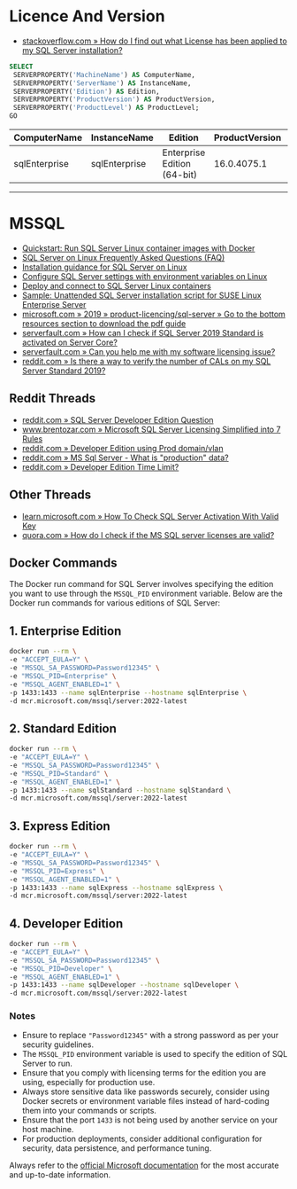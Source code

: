 # Licence And Version

- [stackoverflow.com » How do I find out what License has been applied to my SQL Server installation?](https://stackoverflow.com/questions/4099453/how-do-i-find-out-what-license-has-been-applied-to-my-sql-server-installation)

```sql
SELECT
 SERVERPROPERTY('MachineName') AS ComputerName,
 SERVERPROPERTY('ServerName') AS InstanceName,
 SERVERPROPERTY('Edition') AS Edition,
 SERVERPROPERTY('ProductVersion') AS ProductVersion,
 SERVERPROPERTY('ProductLevel') AS ProductLevel;
GO
```


| ComputerName  | InstanceName  | Edition                     | ProductVersion | ProductLevel |
|---------------|---------------|-----------------------------|----------------|--------------|
| sqlEnterprise | sqlEnterprise | Enterprise Edition (64-bit) | 16.0.4075.1    | RTM          |

---

# MSSQL

- [Quickstart: Run SQL Server Linux container images with Docker](https://learn.microsoft.com/en-us/sql/linux/quickstart-install-connect-docker?view=sql-server-ver16&pivots=cs1-bash)
- [SQL Server on Linux Frequently Asked Questions (FAQ)](https://learn.microsoft.com/en-us/sql/linux/sql-server-linux-faq?view=sql-server-ver16#licensing)
- [Installation guidance for SQL Server on Linux](https://learn.microsoft.com/en-us/sql/linux/sql-server-linux-setup?view=sql-server-ver16)
- [Configure SQL Server settings with environment variables on Linux](https://learn.microsoft.com/en-us/sql/linux/sql-server-linux-configure-environment-variables?view=sql-server-ver16)
- [Deploy and connect to SQL Server Linux containers](https://learn.microsoft.com/en-us/sql/linux/sql-server-linux-docker-container-deployment?view=sql-server-ver16&pivots=cs1-bash)
- [Sample: Unattended SQL Server installation script for SUSE Linux Enterprise Server](https://learn.microsoft.com/en-us/sql/linux/sample-unattended-install-suse?view=sql-server-ver16)
- [microsoft.com » 2019 » product-licencing/sql-server » Go to the bottom resources section to download the pdf guide](https://www.microsoft.com/en-us/licensing/product-licensing/sql-server)
- [serverfault.com » How can I check if SQL Server 2019 Standard is activated on Server Core?](https://serverfault.com/questions/1060095/how-can-i-check-if-sql-server-2019-standard-is-activated-on-server-core)
- [serverfault.com » Can you help me with my software licensing issue?](https://serverfault.com/questions/215405/can-you-help-me-with-my-software-licensing-issue)
- [reddit.com » Is there a way to verify the number of CALs on my SQL Server Standard 2019?](https://www.reddit.com/r/SQLServer/comments/tzvudl/is_there_a_way_to_verify_the_number_of_cals_on_my/)

## Reddit Threads

- [reddit.com » SQL Server Developer Edition Question](https://www.reddit.com/r/SQLServer/comments/f58ppw/sql_server_developer_edition_question/)
- [www.brentozar.com » Microsoft SQL Server Licensing Simplified into 7 Rules](https://www.brentozar.com/archive/2015/04/microsoft-sql-server-licensing-simplified-into-7-rules/)
- [reddit.com » Developer Edition using Prod domain/vlan](https://www.reddit.com/r/SQLServer/comments/vxhdg4/developer_edition_using_prod_domainvlan/)
- [reddit.com » MS Sql Server - What is "production" data?](https://www.reddit.com/r/SQLServer/comments/15ncbns/ms_sql_server_what_is_production_data/)
- [reddit.com » Developer Edition Time Limit?](https://www.reddit.com/r/SQLServer/comments/i9hcvo/developer_edition_time_limit/)

## Other Threads

- [learn.microsoft.com » How To Check SQL Server Activation With Valid Key](https://learn.microsoft.com/en-us/answers/questions/1151391/how-to-check-sql-server-activation-with-valid-key)
- [quora.com » How do I check if the MS SQL server licenses are valid?](https://www.quora.com/How-do-I-check-if-the-MS-SQL-server-licenses-are-valid)


## Docker Commands

The Docker run command for SQL Server involves specifying the edition you want to use through the `MSSQL_PID` environment variable. Below are the Docker run commands for various editions of SQL Server:

## 1. Enterprise Edition

```bash
docker run --rm \
-e "ACCEPT_EULA=Y" \
-e "MSSQL_SA_PASSWORD=Password12345" \
-e "MSSQL_PID=Enterprise" \
-e "MSSQL_AGENT_ENABLED=1" \
-p 1433:1433 --name sqlEnterprise --hostname sqlEnterprise \
-d mcr.microsoft.com/mssql/server:2022-latest
```

## 2. Standard Edition

```bash
docker run --rm \
-e "ACCEPT_EULA=Y" \
-e "MSSQL_SA_PASSWORD=Password12345" \
-e "MSSQL_PID=Standard" \
-e "MSSQL_AGENT_ENABLED=1" \
-p 1433:1433 --name sqlStandard --hostname sqlStandard \
-d mcr.microsoft.com/mssql/server:2022-latest
```

## 3. Express Edition

```bash
docker run --rm \
-e "ACCEPT_EULA=Y" \
-e "MSSQL_SA_PASSWORD=Password12345" \
-e "MSSQL_PID=Express" \
-e "MSSQL_AGENT_ENABLED=1" \
-p 1433:1433 --name sqlExpress --hostname sqlExpress \
-d mcr.microsoft.com/mssql/server:2022-latest
```

## 4. Developer Edition

```bash
docker run --rm \
-e "ACCEPT_EULA=Y" \
-e "MSSQL_SA_PASSWORD=Password12345" \
-e "MSSQL_PID=Developer" \
-e "MSSQL_AGENT_ENABLED=1" \
-p 1433:1433 --name sqlDeveloper --hostname sqlDeveloper \
-d mcr.microsoft.com/mssql/server:2022-latest
```

### Notes

- Ensure to replace `"Password12345"` with a strong password as per your security guidelines.
- The `MSSQL_PID` environment variable is used to specify the edition of SQL Server to run.
- Ensure that you comply with licensing terms for the edition you are using, especially for production use.
- Always store sensitive data like passwords securely, consider using Docker secrets or environment variable files instead of hard-coding them into your commands or scripts.
- Ensure that the port `1433` is not being used by another service on your host machine.
- For production deployments, consider additional configuration for security, data persistence, and performance tuning.

Always refer to the [official Microsoft documentation](https://docs.microsoft.com/en-us/sql/linux/quickstart-install-connect-docker) for the most accurate and up-to-date information.
